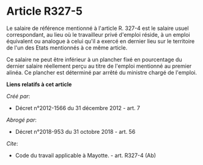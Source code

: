 # Article R327-5

Le salaire de référence mentionné à l'article R. 327-4 est le salaire usuel correspondant, au lieu où le travailleur privé
d'emploi réside, à un emploi équivalent ou analogue à celui qu'il a exercé en dernier lieu sur le territoire de l'un des
Etats mentionnés à ce même article. 

Ce salaire ne peut être inférieur à un plancher fixé en pourcentage du dernier salaire réellement perçu au titre de l'emploi
mentionné au premier alinéa. Ce plancher est déterminé par arrêté du ministre chargé de l'emploi.

**Liens relatifs à cet article**

_Créé par_:

  - Décret n°2012-1566 du 31 décembre 2012 - art. 7

_Abrogé par_:

  - Décret n°2018-953 du 31 octobre 2018 - art. 56

_Cite_:

  - Code du travail applicable à Mayotte. - art. R327-4 (Ab)
